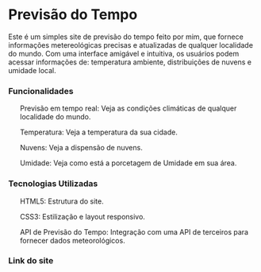 <h1> Previsão do Tempo </h1>
<p>Este é um simples site de previsão do tempo feito por mim, que fornece informações metereológicas precisas e atualizadas de qualquer localidade do mundo. Com uma interface amigável e intuitiva, os usuários podem acessar informações de: temperatura ambiente, distribuições de nuvens e umidade local.  </p>

<h3>Funcionalidades</h3>
<ul>
<p>Previsão em tempo real: Veja as condições climáticas de qualquer localidade do mundo. </p>
<p>Temperatura: Veja a temperatura da sua cidade.</p>
<p>Nuvens: Veja a dispensão de nuvens.</p>
<p>Umidade: Veja como está a porcetagem de Umidade em sua área.</p>
</ul>

<h3>Tecnologias Utilizadas</h3>
<ul>
  <p> HTML5: Estrutura do site.</p>
  <p> CSS3: Estilização e layout responsivo. </p>
  <p> API de Previsão do Tempo: Integração com uma API de terceiros para fornecer dados meteorológicos.</p>
</ul>

<h3>Link do site</h3>
<p></p>
